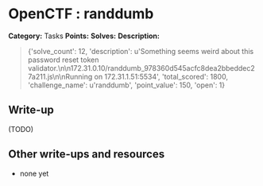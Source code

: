 # OpenCTF : randdumb

**Category:** Tasks
**Points:** 
**Solves:** 
**Description:**

> {'solve_count': 12, 'description': u'Something seems weird about this password reset token validator.\n\n172.31.0.10/randdumb_978360d545acfc8dea2bbeddec27a211.js\n\nRunning on 172.31.1.51:5534', 'total_scored': 1800, 'challenge_name': u'randdumb', 'point_value': 150, 'open': 1}

## Write-up

(TODO)

## Other write-ups and resources

* none yet
